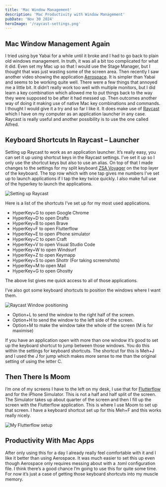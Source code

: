 ```yaml
---
title: 'Mac Window Management'
description: 'Mac Productivity with Window Management' 
pubDate: 'Nov 30 2024'
heroImage: '/raycast-settings.png'
---
```


## Mac Window Management Again

I tried using bye Yabai for a while until it broke and I had to go back to plain old windows management. In truth, it was all a bit too complicated for what it did. Even set my Mac up so that I would use the Stage Manager, but I thought that was just wasting some of the screen area. Then recently I saw another video showing the application [Aerospace](/blog/aerospace). It is simpler than Yabai and seems to be working quite well. There were a few things that annoyed me a little bit. It didn’t really work too well with multiple monitors, but I did learn a key combination which allowed me to put things back to the way they were supposed to be after it had messed up. Then outcomes another way of doing it making use of native Mac key combinations and commands. I thought I would give it a try and so far I like it. It does make use of [Raycast](https://www.raycast.com/) which I have on my computer as an application launcher in any case. Raycast is really useful and another possibility is to use the one called Alfred.

## Keyboard Shortcuts In Raycast – Launcher

Setting up Raycast to work as an application launcher. It’s really easy, you can set it up using shortcut keys in the Raycast settings. I’ve set it up so I only use the shortcut keys but also to use an alias. On top of that I made changes to the settings for my split keyboard [ZSA Voyager](https://www.zsa.io/voyager) on the top layer of the keyboard. The top row which with one tap gives me numbers I’ve set up to launch applications if I tap the key twice quickly. I also make full use of the hyperkey to launch the applications. 

![Setting up Raycast](/raycast-settings.png)

Here is a list of the shortcuts I’ve set up for my most used applications.
* HyperKey+G to open Google Chrome
* HyperKey+D to open Drafts
* HyperKey+B to open Brave
* HyperKey+F to open Flutterflow
* HyperKey+E to open iPhone simulator
* HyperKey+C to open Craft
* HyperKey+V to open Visual Studio Code
* HyperKey+W to open Windsurf
* HyperKey+Z to open Keymapp
* HyperKey+S to open Shottr (For taking screenshots)
* HyperKey+M to open Mail
* HyperKey+G to open Ghostty

The above list gives me quick access to all of those applications.

 I’ve also got some keyboard shortcuts to position the windows where I want them.

![Raycast Window positioning](/raycastwindowsizes.png)

* Option+L to send the window to the right half of the screen.
* Option+H to send the window to the left side of the screen.
* Option+M to make the window take the whole of the screen (M is for maximise)

If you have an application open with more than one window it’s good to set up the keyboard shortcut to jump between those windows. You do this within the settings for keyboard shortcuts. The shortcut for this is Meh+J and I used the J for jump which makes more sense to me than the original setting of using the letter C.

## Then There Is Moom

I’m one of my screens I have to the left on my desk, I use that for [Flutterflow](/blog/flutterflow/) and for the iPhone Simulator. This is not a half and half split of the screen. The Simulator takes up about quarter of the screen and then I fill up the screen with the Flutterflow application. This is where I use Moom to set up that screen. I have a keyboard shortcut set up for this Meh+F and this works really nicely.

![My Flutterflow setup](/ff-setup.png)

## Productivity With Mac Apps

After only using this for a day I already really feel comfortable with it and I like it better than using Aerospace. It was much easier to set this up even though Aerospace only requires messing about with a .toml configuration file. I think there’s a good chance I’m going to use this for quite some time. For now it’s just a case of getting those keyboard shortcuts into my muscle memory.

